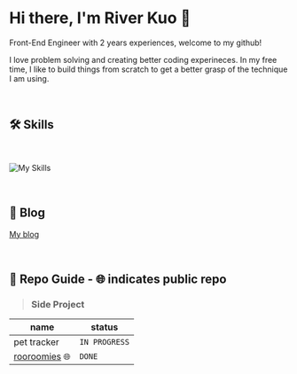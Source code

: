 # Hi there, I'm River Kuo 👋
Front-End Engineer with 2 years experiences, welcome to my github!

I love problem solving and creating better coding experineces. In my free time, I like to build things from scratch to get a better grasp of the technique I am using.

<br/>



🛠 Skills
---

<br/>

![My Skills](https://go-skill-icons.vercel.app/api/icons?i=javascript,typescript,html,css,react,nextjs,redux,styledcomponents,nginx,jenkins,reactquery,storybook&perline=10)


<br/>

:bookmark: Blog
---
[My blog](https://github.com/riverkuo/blog)

<br/>

📁 Repo Guide - :globe_with_meridians: indicates public repo
---
> ### Side Project

| name  | status |
| ----- | -------- |
| pet tracker | `IN PROGRESS` |
| [rooroomies](https://github.com/riverkuo/rooroomies) :globe_with_meridians:  | `DONE` |

